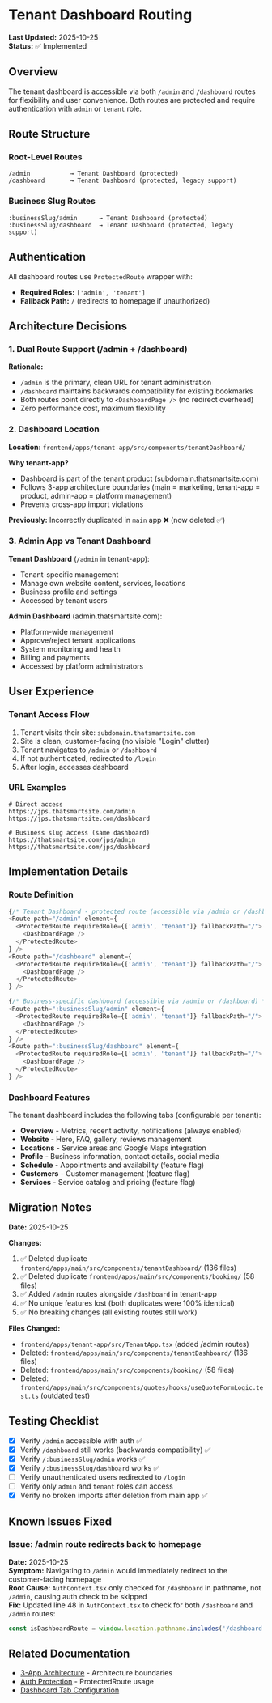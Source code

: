 # Tenant Dashboard Routing

**Last Updated:** 2025-10-25  
**Status:** ✅ Implemented

## Overview

The tenant dashboard is accessible via both `/admin` and `/dashboard` routes for flexibility and user convenience. Both routes are protected and require authentication with `admin` or `tenant` role.

## Route Structure

### Root-Level Routes

```
/admin           → Tenant Dashboard (protected)
/dashboard       → Tenant Dashboard (protected, legacy support)
```

### Business Slug Routes

```
:businessSlug/admin      → Tenant Dashboard (protected)
:businessSlug/dashboard  → Tenant Dashboard (protected, legacy support)
```

## Authentication

All dashboard routes use `ProtectedRoute` wrapper with:
- **Required Roles:** `['admin', 'tenant']`
- **Fallback Path:** `/` (redirects to homepage if unauthorized)

## Architecture Decisions

### 1. Dual Route Support (/admin + /dashboard)

**Rationale:**
- `/admin` is the primary, clean URL for tenant administration
- `/dashboard` maintains backwards compatibility for existing bookmarks
- Both routes point directly to `<DashboardPage />` (no redirect overhead)
- Zero performance cost, maximum flexibility

### 2. Dashboard Location

**Location:** `frontend/apps/tenant-app/src/components/tenantDashboard/`

**Why tenant-app?**
- Dashboard is part of the tenant product (subdomain.thatsmartsite.com)
- Follows 3-app architecture boundaries (main = marketing, tenant-app = product, admin-app = platform management)
- Prevents cross-app import violations

**Previously:** Incorrectly duplicated in `main` app ❌ (now deleted ✅)

### 3. Admin App vs Tenant Dashboard

**Tenant Dashboard** (`/admin` in tenant-app):
- Tenant-specific management
- Manage own website content, services, locations
- Business profile and settings
- Accessed by tenant users

**Admin Dashboard** (admin.thatsmartsite.com):
- Platform-wide management
- Approve/reject tenant applications
- System monitoring and health
- Billing and payments
- Accessed by platform administrators

## User Experience

### Tenant Access Flow

1. Tenant visits their site: `subdomain.thatsmartsite.com`
2. Site is clean, customer-facing (no visible "Login" clutter)
3. Tenant navigates to `/admin` or `/dashboard`
4. If not authenticated, redirected to `/login`
5. After login, accesses dashboard

### URL Examples

```
# Direct access
https://jps.thatsmartsite.com/admin
https://jps.thatsmartsite.com/dashboard

# Business slug access (same dashboard)
https://thatsmartsite.com/jps/admin
https://thatsmartsite.com/jps/dashboard
```

## Implementation Details

### Route Definition

```typescript
{/* Tenant Dashboard - protected route (accessible via /admin or /dashboard) */}
<Route path="/admin" element={
  <ProtectedRoute requiredRole={['admin', 'tenant']} fallbackPath="/">
    <DashboardPage />
  </ProtectedRoute>
} />
<Route path="/dashboard" element={
  <ProtectedRoute requiredRole={['admin', 'tenant']} fallbackPath="/">
    <DashboardPage />
  </ProtectedRoute>
} />

{/* Business-specific dashboard (accessible via /admin or /dashboard) */}
<Route path=":businessSlug/admin" element={
  <ProtectedRoute requiredRole={['admin', 'tenant']} fallbackPath="/">
    <DashboardPage />
  </ProtectedRoute>
} />
<Route path=":businessSlug/dashboard" element={
  <ProtectedRoute requiredRole={['admin', 'tenant']} fallbackPath="/">
    <DashboardPage />
  </ProtectedRoute>
} />
```

### Dashboard Features

The tenant dashboard includes the following tabs (configurable per tenant):

- **Overview** - Metrics, recent activity, notifications (always enabled)
- **Website** - Hero, FAQ, gallery, reviews management
- **Locations** - Service areas and Google Maps integration
- **Profile** - Business information, contact details, social media
- **Schedule** - Appointments and availability (feature flag)
- **Customers** - Customer management (feature flag)
- **Services** - Service catalog and pricing (feature flag)

## Migration Notes

**Date:** 2025-10-25

**Changes:**
1. ✅ Deleted duplicate `frontend/apps/main/src/components/tenantDashboard/` (136 files)
2. ✅ Deleted duplicate `frontend/apps/main/src/components/booking/` (58 files)
3. ✅ Added `/admin` routes alongside `/dashboard` in tenant-app
4. ✅ No unique features lost (both duplicates were 100% identical)
5. ✅ No breaking changes (all existing routes still work)

**Files Changed:**
- `frontend/apps/tenant-app/src/TenantApp.tsx` (added /admin routes)
- Deleted: `frontend/apps/main/src/components/tenantDashboard/` (136 files)
- Deleted: `frontend/apps/main/src/components/booking/` (58 files)
- Deleted: `frontend/apps/main/src/components/quotes/hooks/useQuoteFormLogic.test.ts` (outdated test)

## Testing Checklist

- [x] Verify `/admin` accessible with auth ✅
- [x] Verify `/dashboard` still works (backwards compatibility) ✅
- [x] Verify `/:businessSlug/admin` works ✅
- [x] Verify `/:businessSlug/dashboard` works ✅
- [ ] Verify unauthenticated users redirected to `/login`
- [ ] Verify only `admin` and `tenant` roles can access
- [x] Verify no broken imports after deletion from main app ✅

## Known Issues Fixed

### Issue: /admin route redirects back to homepage
**Date:** 2025-10-25  
**Symptom:** Navigating to `/admin` would immediately redirect to the customer-facing homepage  
**Root Cause:** `AuthContext.tsx` only checked for `/dashboard` in pathname, not `/admin`, causing auth check to be skipped  
**Fix:** Updated line 48 in `AuthContext.tsx` to check for both `/dashboard` and `/admin` routes:
```typescript
const isDashboardRoute = window.location.pathname.includes('/dashboard') || window.location.pathname.includes('/admin');
```

## Related Documentation

- [3-App Architecture](../../.cursorrules) - Architecture boundaries
- [Auth Protection](./AUTH_PROTECTION.md) - ProtectedRoute usage
- [Dashboard Tab Configuration](../../frontend/apps/tenant-app/src/components/tenantDashboard/config/README.md)

